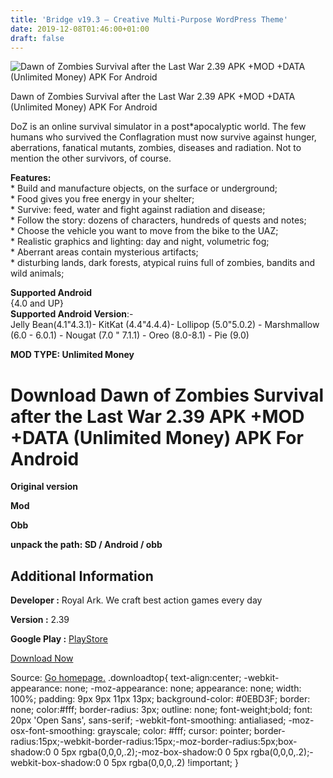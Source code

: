 ```yaml
---
title: 'Bridge v19.3 – Creative Multi-Purpose WordPress Theme'
date: 2019-12-08T01:46:00+01:00
draft: false
---
```


![Dawn of Zombies Survival after the Last War 2.39 APK +MOD +DATA (Unlimited Money) APK For Android](https://i0.wp.com/apkhome.net/wp-content/uploads/2019/12/Dawn-of-Zombies-Survival-after-the-Last-War.png "Dawn of Zombies Survival after the Last War 2.39 APK +MOD +DATA (Unlimited Money) APK For Android")

  

Dawn of Zombies Survival after the Last War 2.39 APK +MOD +DATA (Unlimited Money) APK For Android

DoZ is an online survival simulator in a post\*apocalyptic world. The few humans who survived the Conflagration must now survive against hunger, aberrations, fanatical mutants, zombies, diseases and radiation. Not to mention the other survivors, of course.

**Features:**  
\* Build and manufacture objects, on the surface or underground;  
\* Food gives you free energy in your shelter;  
\* Survive: feed, water and fight against radiation and disease;  
\* Follow the story: dozens of characters, hundreds of quests and notes;  
\* Choose the vehicle you want to move from the bike to the UAZ;  
\* Realistic graphics and lighting: day and night, volumetric fog;  
\* Aberrant areas contain mysterious artifacts;  
\* disturbing lands, dark forests, atypical ruins full of zombies, bandits and wild animals;

**Supported Android**  
{4.0 and UP}  
**Supported Android Version**:-  
Jelly Bean(4.1"4.3.1)- KitKat (4.4"4.4.4)- Lollipop (5.0"5.0.2) - Marshmallow (6.0 - 6.0.1) - Nougat (7.0 " 7.1.1) - Oreo (8.0-8.1) - Pie (9.0)

**MOD TYPE: Unlimited Money**

Download Dawn of Zombies Survival after the Last War 2.39 APK +MOD +DATA (Unlimited Money) APK For Android
==========================================================================================================

**Original version**

**Mod**

**Obb**

**unpack the path: SD / Android / obb**

Additional Information
----------------------

**Developer :** Royal Ark. We craft best action games every day

**Version :** 2.39

**Google Play :** [PlayStore](https://play.google.com/store/apps/details?id=com.survival.last)

  

[Download Now](https://store4app.co/post/dawn-of-zombies-survival-after-the-last-war-2-39-apk-mod-data-unlimited-money-apk-for-android_1575735154)

  
Source: [Go homepage.](https://store4app.co/post/dawn-of-zombies-survival-after-the-last-war-2-39-apk-mod-data-unlimited-money-apk-for-android_1575735154) .downloadtop{ text-align:center; -webkit-appearance: none; -moz-appearance: none; appearance: none; width: 100%; padding: 9px 9px 11px 13px; background-color: #0EBD3F; border: none; color:#fff; border-radius: 3px; outline: none; font-weight;bold; font: 20px 'Open Sans', sans-serif; -webkit-font-smoothing: antialiased; -moz-osx-font-smoothing: grayscale; color: #fff; cursor: pointer; border-radius:15px;-webkit-border-radius:15px;-moz-border-radius:5px;box-shadow:0 0 5px rgba(0,0,0,.2);-moz-box-shadow:0 0 5px rgba(0,0,0,.2);-webkit-box-shadow:0 0 5px rgba(0,0,0,.2) !important; }